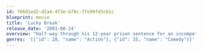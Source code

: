 ```yaml
---
id: f0601ed2-d2a4-4f3e-b79c-7fe99fd3cb1c
blueprint: movie
title: 'Lucky Break'
release_date: '2001-08-24'
overview: "Half-way through his 12-year prison sentence for an incompetent armed robbery, Jimmy Hands gets a lucky break: he's transferred to a prison from which he can probably escape. He convinces the governor to stage a musical in an old chapel next to the prison's outer wall. He rounds up volunteer actors and puts his escape plan into production. Two other barriers, besides the wall, confront him: the arrival of a nasty inmate, John Toombes, who insists on joining the escape, and Jimmy's feelings of attraction for Anabel, a social worker who agrees to appear in the play. Opening night approaches: is this Jimmy's breakout performance?"
genres: '[{"id": 28, "name": "Action"}, {"id": 35, "name": "Comedy"}]'
---
```

